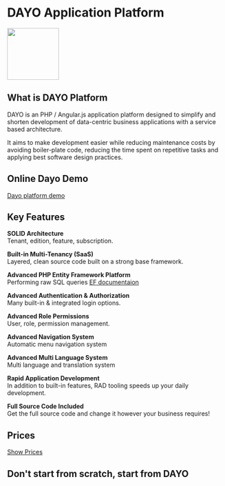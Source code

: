 <h1>DAYO Application Platform</h1>
<p>
  <a target="_blank" href="http://www.dan1dan.co.il/dayo/content/images/DAYO.png">
    <img src="http://www.dan1dan.co.il/dayo/content/images/DAYO.png" width="120px"/>
  </a>
</p>

<h2>What is DAYO Platform</h2>
DAYO is an PHP / Angular.js application platform designed to simplify and shorten development of data-centric business applications with a service based architecture.

It aims to make development easier while reducing maintenance costs by avoiding boiler-plate code, reducing the time spent on repetitive tasks and applying best software design practices.

<h2>Online Dayo Demo</h2>
<a href="http://www.dan1dan.co.il/dayo/" target="_blank">Dayo platform demo</a>

<h2>Key Features</h2>
<p>
   <b>SOLID Architecture</b><br/>
   Tenant, edition, feature, subscription.
</p>

<p>
   <b>Built-in Multi-Tenancy (SaaS)</b><br/>
   Layered, clean source code built on a strong base framework.
</p>

<p>
  <b>Advanced PHP Entity Framework Platform</b><br/>
  Performing raw SQL queries <a href="http://www.dan1dan.co.il/ef/" target="_blank">EF documentaion</a>
</p>

<p>
   <b>Advanced Authentication & Authorization</b><br/>
   Many built-in & integrated login options.
</p>

<p>
  <b>Advanced Role Permissions</b><br/>
  User, role, permission management.
</p>

<p>
  <b>Advanced Navigation System</b><br/>
  Automatic menu navigation system
</p>

<p>
  <b>Advanced Multi Language System</b><br/>
  Multi language and translation system
</p>

<p>
  <b>Rapid Application Development</b><br/>
  In addition to built-in features, RAD tooling speeds up your daily development.
</p>

<p>
  <b>Full Source Code Included</b><br/>
  Get the full source code and change it however your business requires!
</p>

<h2>Prices</h2>
<a target="_blank" href="http://www.dan1dan.co.il/dayo/views/price/pricing.php">Show Prices</a>

<h2>Don't start from scratch, start from DAYO</h2>
